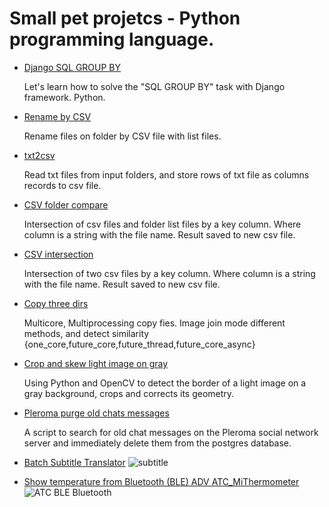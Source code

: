 # Small pet projetcs - Python programming language.

 - [Django SQL GROUP BY](https://github.com/lexxai/python_django_groupby)
   
   Let's learn how to solve the "SQL GROUP BY" task with Django framework. Python.

 - [Rename by CSV](https://github.com/lexxai/rename_by_csv)

   Rename files on folder by CSV file with list files. 

 - [txt2csv](https://github.com/lexxai/txt2csv)

   Read txt files from input folders, and store rows of txt file as columns records to csv file.

- [CSV folder compare](https://github.com/lexxai/csv_folder_compare)

  Intersection of csv files and folder list files by a key column. Where column is a string with the file name. Result saved to new csv file.

- [CSV intersection](https://github.com/lexxai/csv_intersection)
  
  Intersection of two csv files by a key column. Where column is a string with the file name. Result saved to new csv file.

- [Copy three dirs](https://github.com/lexxai/copy_three_dirs)

  Multicore, Multiprocessing copy fies. Image join mode different methods, and detect similarity {one_core,future_core,future_thread,future_core_async}

- [Crop and skew light image on gray](https://github.com/lexxai/crop_and_skew_light_image_on_gray)

  Using Python and OpenCV to detect the border of a light image on a gray background, crops and corrects its geometry.

- [Pleroma purge old chats messages](https://github.com/lexxai/pleroma_purge_old_chats)

  A script to search for old chat messages on the Pleroma social network server and immediately delete them from the postgres database.
  

- [Batch Subtitle Translator](https://github.com/lexxai/batch-subtitle-translator)
![subtitle](https://user-images.githubusercontent.com/3278842/254437775-3d45c8e7-ff88-45dd-ad9e-f3245e0b4add.png)

- [Show temperature from Bluetooth (BLE) ADV ATC_MiThermometer](https://github.com/lexxai/Show_temperature_from_BLE_ADV_ATC_MiThermometer)
![ATC BLE Bluetooth](https://user-images.githubusercontent.com/3278842/244046436-78d6317c-18ca-41ad-9909-af9819620099.png)

